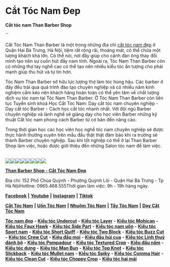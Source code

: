 # Cắt Tóc Nam Đep

**Cắt tóc nam Than Barber Shop**

**``**

Cắt Tóc Nam Than Barber là một trong những địa chỉ [cắt tóc nam đẹp](https://www.google.com/url?q=https%3A%2F%2Ftocnamdep.thanbarbershop.com%2F\&sa=D\&sntz=1\&usg=AOvVaw26ThLsKw64HriKBSDvyxrj) ở Quận Hai Bà Trưng, Hà Nội, tiệm rất rộng rãi, thoáng mát, có thể chứa một lượng khách khá lớn. Có thể nói, nơi đây giúp cho cánh đàn ông thay đổi mình tạo nên sự cuốn hút đầy nam tính. Ngoài ra, Tóc Nam Than Barber còn có những thợ tay nghề cao có thể tạo nên nhiều kiểu tóc ấn tượng cho phái mạnh giúp thu hút và tự tin hơn.

Tóc Nam Than Barber sở hữu lực lượng thợ làm tóc hùng hậu. Các barber ở đây đều trải qua quá trình đào tạo chuyên nghiệp và có nhiều năm kinh nghiệm cầm kéo nên khách hàng hoàn toàn có thể yên tâm về chất lượng dịch vụ tóc nam tại Tóc Nam Than Barber. Ở Tóc Nam Than Barber còn liên tục Tuyển sinh khoá Học Cắt Tóc Nam: Dạy cắt tóc nam chuyên nghiệp - Dạy cắt tóc Barber - Cách học cắt tóc nhanh nhất. Với đội ngũ Barber chuyên nghiệp và lành nghề sẽ giảng dạy cho học viên Barber những kỹ thuật Cắt tóc nam phong cách Barber từ cơ bản đến nâng cao.

Trong thời gian học các học viên học nghề tóc nam chuyên nghiệp sẽ được thực hành thường xuyên trên mẫu đầu thật thật đảm bảo khi ra trường sẽ thành Barber chuyên nghiệp. Sau khi tốt nghiệp có thể ở lại Than Barber Shop làm việc, hoặc được giới thiệu đến những Salon tóc nam để làm việc.

\
[![](https://thanbarbershop.github.io/images/1.jpg)](https://www.google.com/url?q=https%3A%2F%2Fwww.facebook.com%2FThanBarbershop%2Fphotos%2F%3Fref%3Dpage\_internal\&sa=D\&sntz=1\&usg=AOvVaw3uCKsyv061s4emO9eVjXQC)[![](https://thanbarbershop.github.io/images/2.jpg)](https://www.google.com/url?q=https%3A%2F%2Fwww.facebook.com%2FThanBarbershop%2Fphotos%2F%3Fref%3Dpage\_internal\&sa=D\&sntz=1\&usg=AOvVaw3uCKsyv061s4emO9eVjXQC)[![](https://thanbarbershop.github.io/images/3.jpg)](https://www.google.com/url?q=https%3A%2F%2Fwww.facebook.com%2FThanBarbershop%2Fphotos%2F%3Fref%3Dpage\_internal\&sa=D\&sntz=1\&usg=AOvVaw3uCKsyv061s4emO9eVjXQC)[![](https://thanbarbershop.github.io/images/4.jpg)](https://www.google.com/url?q=https%3A%2F%2Fwww.facebook.com%2FThanBarbershop%2Fphotos%2F%3Fref%3Dpage\_internal\&sa=D\&sntz=1\&usg=AOvVaw3uCKsyv061s4emO9eVjXQC)[![](https://thanbarbershop.github.io/images/5.jpg)](https://www.google.com/url?q=https%3A%2F%2Fwww.facebook.com%2FThanBarbershop%2Fphotos%2F%3Fref%3Dpage\_internal\&sa=D\&sntz=1\&usg=AOvVaw3uCKsyv061s4emO9eVjXQC)[![](https://thanbarbershop.github.io/images/6.jpg)](https://www.google.com/url?q=https%3A%2F%2Fwww.facebook.com%2FThanBarbershop%2Fphotos%2F%3Fref%3Dpage\_internal\&sa=D\&sntz=1\&usg=AOvVaw3uCKsyv061s4emO9eVjXQC)[![](https://thanbarbershop.github.io/images/7.jpg)](https://www.google.com/url?q=https%3A%2F%2Fwww.facebook.com%2FThanBarbershop%2Fphotos%2F%3Fref%3Dpage\_internal\&sa=D\&sntz=1\&usg=AOvVaw3uCKsyv061s4emO9eVjXQC)[![](https://thanbarbershop.github.io/images/8.jpg)](https://www.google.com/url?q=https%3A%2F%2Fwww.facebook.com%2FThanBarbershop%2Fphotos%2F%3Fref%3Dpage\_internal\&sa=D\&sntz=1\&usg=AOvVaw3uCKsyv061s4emO9eVjXQC)

[**Than Barber Shop - Cắt Tóc Nam Đẹp**](https://www.thanbarbershop.com/home)

Địa chỉ: 152 Phố Chùa Quỳnh - Phường Quỳnh Lôi - Quận Hai Bà Trưng - Tp Hà NộiHotline: 0965.468.555Thời gian làm việc: 9h - 19h hàng ngày.

[**Facebook**](https://www.google.com/url?q=https%3A%2F%2Fwww.facebook.com%2Fthanbarbershop\&sa=D\&sntz=1\&usg=AOvVaw3yuSPxg23L-h5XXqQzuNVK) **|** [**Youtube**](https://www.youtube.com/thanbarber) **|** [**Instagram**](https://www.google.com/url?q=https%3A%2F%2Fwww.instagram.com%2Fthanbarbershop%2F\&sa=D\&sntz=1\&usg=AOvVaw2qRTmHUVPKvFtEmTupHSE4) **|** [**Tiktok**](https://www.google.com/url?q=https%3A%2F%2Fwww.tiktok.com%2F%40thanbarbershop\&sa=D\&sntz=1\&usg=AOvVaw0cdUuFuWrWLDs4l\_blpa7X)

[**Cắt Tóc Nam**](https://www.thanbarbershop.com/cat-toc-nam-dep) **|** [**Uốn Tóc Nam**](https://www.thanbarbershop.com/uon-toc-nam-dep) **|** [**Nhuộm Tóc Nam**](https://www.thanbarbershop.com/nhuom-toc-nam-dep) **|** [**Tẩy Tóc Nam**](https://www.thanbarbershop.com/tay-toc-nam-dep) **|** [**Dạy Cắt Tóc Nam**](https://www.thanbarbershop.com/day-cat-toc-nam)

[**Tóc nam đẹp**](https://www.thanbarbershop.com/toc-nam-dep) **-** [**Kiểu tóc Undercut**](https://www.thanbarbershop.com/toc-nam-dep/kieu-toc-undercut) **-** [**Kiểu tóc Layer**](https://www.thanbarbershop.com/toc-nam-dep/kieu-toc-layer) **-** [**Kiểu tóc Mohican**](https://www.thanbarbershop.com/toc-nam-dep/kieu-toc-mohican) **-** [**Kiểu tóc Faux Hawk**](https://www.thanbarbershop.com/toc-nam-dep/kieu-toc-faux-hawk) **-** [**Kiểu tóc Side Part**](https://www.thanbarbershop.com/toc-nam-dep/kieu-toc-side-part) **-** [**Kiểu tóc nam uốn**](https://www.thanbarbershop.com/toc-nam-dep/kieu-toc-nam-uon) **-** [**Kiểu tóc Sport nam**](https://www.thanbarbershop.com/toc-nam-dep/kieu-toc-sport-nam) **-** [**Kiểu tóc Short Quiff**](https://www.thanbarbershop.com/toc-nam-dep/kieu-toc-short-quiff) **-** [**Kiểu tóc Two Block**](https://www.thanbarbershop.com/toc-nam-dep/kieu-toc-two-block) **-** [**Kiểu tóc Buzz Cut**](https://www.thanbarbershop.com/toc-nam-dep/kieu-toc-buzz-cut) **-** [**Kiểu tóc Crew Cut**](https://www.thanbarbershop.com/toc-nam-dep/kieu-toc-crew-cut) **-** [**Kiểu đầu moi**](https://www.thanbarbershop.com/toc-nam-dep/kieu-dau-moi) **-** [**Kiểu đầu húi cua**](https://www.thanbarbershop.com/toc-nam-dep/kieu-dau-hui-cua) **-** [**Kiểu tóc Lính thuỷ đánh bộ**](https://www.thanbarbershop.com/toc-nam-dep/kieu-toc-linh-thuy-danh-bo) **-** [**Kiểu tóc Pompadour**](https://www.thanbarbershop.com/toc-nam-dep/kieu-toc-pompadour) **-** [**Kiểu tóc Textured Crop**](https://www.thanbarbershop.com/toc-nam-dep/kieu-toc-textured-crop) **-** [**Kiểu đầu nấm**](https://www.thanbarbershop.com/toc-nam-dep/kieu-dau-nam) **-** [**Kiểu tóc dựng**](https://www.thanbarbershop.com/toc-nam-dep/kieu-toc-dung) **-** [**Kiểu tóc Man Bun**](https://www.thanbarbershop.com/toc-nam-dep/Kieu-toc-man-bun) **-** [**Kiểu tóc Top Knot**](https://www.thanbarbershop.com/toc-nam-dep/kieu-toc-top-knot) **-** [**Kiểu tóc Slickback**](https://www.thanbarbershop.com/toc-nam-dep/kieu-toc-slickback) **-** [**Kiểu tóc Mullet nam**](https://www.thanbarbershop.com/toc-nam-dep/kieu-toc-mullet-nam) **-** [**Kiểu tóc Spiky**](https://www.thanbarbershop.com/toc-nam-dep/kieu-toc-spiky) **-** [**Kiểu tóc Comma Hair**](https://www.thanbarbershop.com/toc-nam-dep/kieu-toc-comma-hair) **-** [**Kiểu tóc Clean Cut**](https://www.thanbarbershop.com/toc-nam-dep/kieu-toc-clean-cut) **-** [**Kiểu tóc Choppy Crop**](https://www.thanbarbershop.com/toc-nam-dep/kieu-toc-choppy-crop) **-** [**Kiểu tóc hai mái**](https://www.thanbarbershop.com/toc-nam-dep/kieu-toc-hai-mai)
